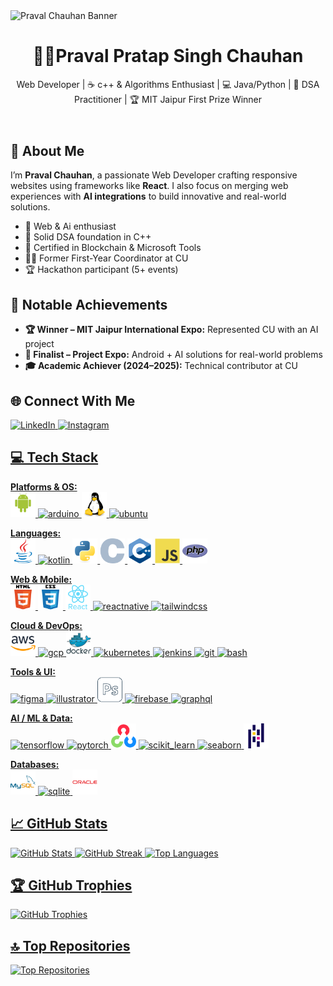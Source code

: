 <!DOCTYPE html>
<html lang="en">
<head>
  <meta charset="UTF-8" />
  <meta name="viewport" content="width=device-width, initial-scale=1.0"/>
  <meta name="description" content="Praval Chauhan - Web Developer, CSE Student, Hackathon Winner. Portfolio showcasing mobile & web development skills, tools, and achievements."/>
 

<body>

  <!-- ✅ Banner Section -->
  <div class="banner">
    <img src="1732447558687.jpeg" alt="Praval Chauhan Banner">
  </div>

  <header>
    <h1>👨‍💻Praval Pratap Singh Chauhan</h1>
    <p>Web Developer | ☕ c++ & Algorithms Enthusiast | 💻 Java/Python | 🧩 DSA Practitioner | 🏆 MIT Jaipur First Prize Winner </p>
  </header>

  <section class="section">
  <h2>🚀 About Me</h2>
  <p>
    I’m <strong>Praval Chauhan</strong>, a passionate Web Developer crafting responsive websites using frameworks like <strong>React</strong>. 
    I also focus on merging web experiences with <strong>AI integrations</strong> to build innovative and real-world solutions.
  </p>
    <ul>
      <li>📱 Web & Ai enthusiast</li>
      <li>🧠 Solid DSA foundation in C++</li>
      <li>📜 Certified in Blockchain & Microsoft Tools</li>
      <li>🧑‍🏫 Former First-Year Coordinator at CU</li>
      <li>🏆 Hackathon participant (5+ events)</li>
    </ul>
  </section>

  <section class="section">
    <h2>🏅 Notable Achievements</h2>
    <ul>
      <li><strong>🏆 Winner – MIT Jaipur International Expo:</strong> Represented CU with an AI project</li>
      <li><strong>🎯 Finalist – Project Expo:</strong> Android + AI solutions for real-world problems</li>
      <li><strong>🎓 Academic Achiever (2024–2025):</strong> Technical contributor at CU</li>
    </ul>
  </section>

  <section class="section">
    <h2>🌐 Connect With Me</h2>
    <div class="social-icons">
      <a href="https://www.linkedin.com/in/ppsc18/" target="_blank">
        <img src="https://img.shields.io/badge/LinkedIn-%230077B5.svg?logo=linkedin&logoColor=white" alt="LinkedIn"/>
      </a>
      <a href="https://www.instagram.com/pravalchauhan18/" target="_blank">
        <img src="https://img.shields.io/badge/Instagram-%23E4405F.svg?logo=Instagram&logoColor=white" alt="Instagram"/>
    </div>
  </section>

<section>
  <h2>💻 Tech Stack</h2>

  <!-- 🚀 Platforms & OS -->
  <p>
    <strong>Platforms & OS:</strong><br/>
    <img src="https://raw.githubusercontent.com/devicons/devicon/master/icons/android/android-original-wordmark.svg" alt="android" width="40" height="40"/>
    <img src="https://www.vectorlogo.zone/logos/arduino/arduino-icon.svg" alt="arduino" width="40" height="40"/>
    <img src="https://raw.githubusercontent.com/devicons/devicon/master/icons/linux/linux-original.svg" alt="linux" width="40" height="40"/>
    <img src="https://www.vectorlogo.zone/logos/ubuntu/ubuntu-icon.svg" alt="ubuntu" width="40" height="40"/>
  </p>

  <!-- 🧠 Programming Languages -->
  <p>
    <strong>Languages:</strong><br/>
    <img src="https://raw.githubusercontent.com/devicons/devicon/master/icons/java/java-original.svg" alt="java" width="40" height="40"/>
    <img src="https://www.vectorlogo.zone/logos/kotlinlang/kotlinlang-icon.svg" alt="kotlin" width="40" height="40"/>
    <img src="https://raw.githubusercontent.com/devicons/devicon/master/icons/python/python-original.svg" alt="python" width="40" height="40"/>
    <img src="https://raw.githubusercontent.com/devicons/devicon/master/icons/c/c-original.svg" alt="c" width="40" height="40"/>
    <img src="https://raw.githubusercontent.com/devicons/devicon/master/icons/cplusplus/cplusplus-original.svg" alt="cplusplus" width="40" height="40"/>
    <img src="https://raw.githubusercontent.com/devicons/devicon/master/icons/javascript/javascript-original.svg" alt="javascript" width="40" height="40"/>
    <img src="https://raw.githubusercontent.com/devicons/devicon/master/icons/php/php-original.svg" alt="php" width="40" height="40"/>
  </p>

  <!-- 🌐 Web & Mobile -->
  <p>
    <strong>Web & Mobile:</strong><br/>
    <img src="https://raw.githubusercontent.com/devicons/devicon/master/icons/html5/html5-original-wordmark.svg" alt="html" width="40" height="40"/>
    <img src="https://raw.githubusercontent.com/devicons/devicon/master/icons/css3/css3-original-wordmark.svg" alt="css" width="40" height="40"/>
    <img src="https://raw.githubusercontent.com/devicons/devicon/master/icons/react/react-original-wordmark.svg" alt="react" width="40" height="40"/>
    <img src="https://reactnative.dev/img/header_logo.svg" alt="reactnative" width="40" height="40"/>
    <img src="https://www.vectorlogo.zone/logos/tailwindcss/tailwindcss-icon.svg" alt="tailwindcss" width="40" height="40"/>
  </p>

  <!-- ☁️ Cloud & DevOps -->
  <p>
    <strong>Cloud & DevOps:</strong><br/>
    <img src="https://raw.githubusercontent.com/devicons/devicon/master/icons/amazonwebservices/amazonwebservices-original-wordmark.svg" alt="aws" width="40" height="40"/>
    <img src="https://www.vectorlogo.zone/logos/google_cloud/google_cloud-icon.svg" alt="gcp" width="40" height="40"/>
    <img src="https://raw.githubusercontent.com/devicons/devicon/master/icons/docker/docker-original-wordmark.svg" alt="docker" width="40" height="40"/>
    <img src="https://www.vectorlogo.zone/logos/kubernetes/kubernetes-icon.svg" alt="kubernetes" width="40" height="40"/>
    <img src="https://www.vectorlogo.zone/logos/jenkins/jenkins-icon.svg" alt="jenkins" width="40" height="40"/>
    <img src="https://www.vectorlogo.zone/logos/git-scm/git-scm-icon.svg" alt="git" width="40" height="40"/>
    <img src="https://www.vectorlogo.zone/logos/gnu_bash/gnu_bash-icon.svg" alt="bash" width="40" height="40"/>
  </p>

  <!-- 🔍 Tools & UI -->
  <p>
    <strong>Tools & UI:</strong><br/>
    <img src="https://www.vectorlogo.zone/logos/figma/figma-icon.svg" alt="figma" width="40" height="40"/>
    <img src="https://www.vectorlogo.zone/logos/adobe_illustrator/adobe_illustrator-icon.svg" alt="illustrator" width="40" height="40"/>
    <img src="https://raw.githubusercontent.com/devicons/devicon/master/icons/photoshop/photoshop-line.svg" alt="photoshop" width="40" height="40"/>
    <img src="https://www.vectorlogo.zone/logos/firebase/firebase-icon.svg" alt="firebase" width="40" height="40"/>
    <img src="https://www.vectorlogo.zone/logos/graphql/graphql-icon.svg" alt="graphql" width="40" height="40"/>
  </p>

  <!-- 🧠 AI / ML -->
  <p>
    <strong>AI / ML & Data:</strong><br/>
    <img src="https://www.vectorlogo.zone/logos/tensorflow/tensorflow-icon.svg" alt="tensorflow" width="40" height="40"/>
    <img src="https://www.vectorlogo.zone/logos/pytorch/pytorch-icon.svg" alt="pytorch" width="40" height="40"/>
    <img src="https://raw.githubusercontent.com/devicons/devicon/master/icons/opencv/opencv-original.svg" alt="opencv" width="40" height="40"/>
    <img src="https://upload.wikimedia.org/wikipedia/commons/0/05/Scikit_learn_logo_small.svg" alt="scikit_learn" width="40" height="40"/>
    <img src="https://seaborn.pydata.org/_images/logo-mark-lightbg.svg" alt="seaborn" width="40" height="40"/>
    <img src="https://raw.githubusercontent.com/devicons/devicon/2ae2a900d2f041da66e950e4d48052658d850630/icons/pandas/pandas-original.svg" alt="pandas" width="40" height="40"/>
  </p>

  <!-- 🗄️ Databases -->
  <p>
    <strong>Databases:</strong><br/>
    <img src="https://raw.githubusercontent.com/devicons/devicon/master/icons/mysql/mysql-original-wordmark.svg" alt="mysql" width="40" height="40"/>
    <img src="https://www.vectorlogo.zone/logos/sqlite/sqlite-icon.svg" alt="sqlite" width="40" height="40"/>
    <img src="https://raw.githubusercontent.com/devicons/devicon/master/icons/oracle/oracle-original.svg" alt="oracle" width="40" height="40"/>
  </p>
</section>


  <!-- ✅ GitHub Stats Section -->
  <section class="section">
    <h2>📈 GitHub Stats</h2>
    <img src="https://github-readme-stats.vercel.app/api?username=Praval-Chauhan&theme=radical&show_icons=true&hide_border=false&include_all_commits=true&count_private=true" alt="GitHub Stats"/>
    <img src="https://github-readme-streak-stats.herokuapp.com/?user=Praval-Chauhan&theme=radical&hide_border=false" alt="GitHub Streak"/>
    <img src="https://github-readme-stats.vercel.app/api/top-langs/?username=Praval-Chauhan&theme=radical&layout=compact&hide_border=false" alt="Top Languages"/>
  </section>

  <section class="section">
    <h2>🏆 GitHub Trophies</h2>
    <img src="https://github-profile-trophy.vercel.app/?username=Praval-Chauhan&theme=radical&margin-w=4" alt="GitHub Trophies"/>
  </section>

  <section class="section">
    <h2>🔝 Top Repositories</h2>
    <img src="https://github-contributor-stats.vercel.app/api?username=Praval-Chauhan&limit=5&theme=dark&combine_all_yearly_contributions=true" alt="Top Repositories"/>
  </section>

</body>
</html>
